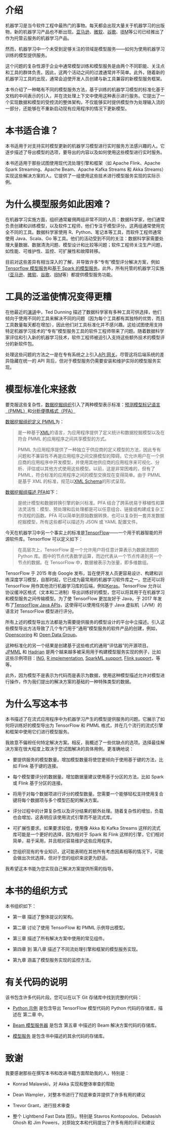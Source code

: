 # 介绍

机器学习是当今软件工程中最热门的事物。每天都会出现大量关于机器学习的出版物，新的机器学习产品也不断出现。[亚马逊](http://bit.ly/what-is-amazon-ml)、[微软](http://bit.ly/azure-ml-modules)、[谷歌](http://bit.ly/google-cloud-ml)、[IBM](http://bit.ly/IBM-ml)等公司已经推出了作为托管云服务的机器学习产品。

然而，机器学习中一个未受到足够关注的领域是模型服务——如何为使用机器学习训练的模型提供服务。

这个问题的复杂性源于企业中通常模型训练和模型服务是由两个不同职能、关注点和工具的群体负责。因此，这两个活动之间的过渡通常并不简单。此外，随着新的机器学习工具的出现，通常会迫使开发人员创建与新工具兼容的新模型服务框架。

本书介绍了一种略有不同的模型服务方法，基于训练的机器学习模型的标准化基于文档的中间表示的引入，并在流处理上下文中使用这种表示进行服务。它提出了一个实现数据和模型的受控流的整体架构，不仅能够实时提供模型作为处理输入流的一部分，还能够在不重新启动现有应用程序的情况下更新模型。

# 本书适合谁？

本书适用于对支持实时模型更新的机器学习模型进行实时服务方法感兴趣的人。它逐步描述了导出模型的选项，要导出的内容以及如何使用这些模型进行实时服务。

本书还适用于那些试图使用现代流处理引擎和框架（如 Apache Flink、Apache Spark Streaming、Apache Beam、Apache Kafka Streams 和 Akka Streams）实现这些解决方案的人。它提供了一组使用这些技术进行模型服务实现的实际示例。

# 为什么模型服务如此困难？

在机器学习实施方面，组织通常雇佣两组非常不同的人员：数据科学家，他们通常负责创建和训练模型，以及软件工程师，他们专注于模型评分。这两组通常使用完全不同的工具。数据科学家使用 R、Python、笔记本等工具，而软件工程师通常使用 Java、Scala、Go 等工具。他们的活动受到不同的关注：数据科学家需要处理大量数据、数据清洗问题、模型设计和比较等问题；软件工程师关注生产问题，如性能、可维护性、监控、可扩展性和故障转移。

目前对这些差异有相当深入的了解，并导致许多“专有”模型评分解决方案，例如[Tensorflow 模型服务](https://tensorflow.github.io/serving/)和[基于 Spark 的模型服务](http://bit.ly/2xy47wV)。此外，所有托管的机器学习实施（[亚马逊](http://bit.ly/what-is-amazon-ml)、[微软](http://bit.ly/azure-ml-modules)、[谷歌](http://bit.ly/google-cloud-ml)、[IBM](http://bit.ly/IBM-ml)等）都提供模型服务功能。

# 工具的泛滥使情况变得更糟

在他最近的[演讲](http://bit.ly/ted-dunning-ffsf-2017)中，Ted Dunning 描述了数据科学家有多种工具可供选择，他们倾向于使用不同的工具来解决不同的问题（因为每个工具都有其独特的优势，而且工具数量每天都在增加），因此他们对工具标准化并不感兴趣。这给试图使用支持特定机器学习技术的“专有”模型服务工具的软件工程师带来了问题。随着数据科学家评估和引入新的机器学习技术，软件工程师被迫引入支持这些额外技术的模型评分的新软件包。

处理这些问题的方法之一是在专有系统之上引入[API 网关](https://github.com/ucbrise/clipper)。尽管这将后端系统的差异隐藏在统一的 API 背后，但对于模型服务仍需要安装和维护实际的模型服务实现。

# 模型标准化来拯救

要克服这些复杂性，[数据挖掘组织](http://dmg.org/)引入了两种模型表示标准：[预测模型标记语言（PMML）](http://dmg.org/pmml/v4-1/GeneralStructure.html)和[分析便携格式（PFA）](http://dmg.org/pfa/)

[数据挖掘组织定义 PMML](http://dmg.org/pmml/pmml-v4-3.html)为：

> 是一种基于[XML](http://www.w3.org/TR/REC-xml/)的语言，为应用程序提供了定义统计和数据挖掘模型以及在符合 PMML 的应用程序之间共享模型的方式。
> 
> PMML 为应用程序提供了一种独立于供应商的定义模型的方法，因此专有问题和不兼容性不再是应用程序之间交换模型的障碍。它允许用户在一个供应商的应用程序中开发模型，并使用其他供应商的应用程序来可视化、分析、评估或以其他方式使用这些模型。以前，这是非常困难的，但有了 PMML，符合标准的应用程序之间的模型交换现在变得简单。由于 PMML 是基于 XML 的标准，规范以[XML Schema](http://dmg.org/pmml/v4-3/pmml-4-3.xsd)的形式呈现。

[数据挖掘组描述 PFA](http://dmg.org/pfa/)如下：

> 是统计模型和数据转换引擎的新兴标准。PFA 结合了跨系统易于移植性和算法灵活性：模型、预处理和后处理都是可以任意组合、链接或构建成复杂工作流程的函数。PFA 可以简单到原始数据转换，也可以复杂到一套并发数据挖掘模型，所有这些都可以描述为 JSON 或 YAML 配置文件。

今天在机器学习中另一个事实上的标准是[TensorFlow](https://www.tensorflow.org/)——一个用于机器智能的开源软件库。Tensorflow 可以定义如下：

> 在高层次上，TensorFlow 是一个允许用户将任意计算表示为数据流图的 Python 库。图中的节点代表数学运算，而边代表从一个节点传递到另一个节点的数据。在 TensorFlow 中，数据被表示为张量，即多维数组。

TensorFlow 于 2015 年由 Google 发布，旨在使开发人员更容易设计、构建和训练深度学习模型，自那时起，它已成为最常用的机器学习软件库之一。您还可以将 TensorFlow 用作其他流行机器学习库的后端，例如[Keras](https://keras.io/)。TensorFlow 允许以协议缓冲区格式（文本和二进制）导出训练好的模型，您可以将其用于在机器学习和模型服务之间传输模型。为了使 TensorFlow 更加友好于 Java，于 2017 年发布了[TensorFlow Java APIs](http://bit.ly/tensorflow-java-apis)，这使得可以使用任何基于 Java 虚拟机（JVM）的语言对 TensorFlow 模型进行评分。

所有上述的模型导出方法都是为需要提供服务的模型设计的平台中立描述。引入这些模型导出方法导致了几个专门用于“通用”模型服务的软件产品的创建，例如，[Openscoring](http://openscoring.io/) 和 [Open Data Group](https://www.opendatagroup.com/)。

这种标准化的另一个结果是创建基于这些格式的通用“评估器”的开源项目。[JPMML](https://github.com/jpmml/jpmml-evaluator) 和 [Hadrian](https://github.com/opendatagroup/hadrian) 是两个越来越多被采用用于构建模型服务实现的例子，比如这些示例项目：[ING](http://bit.ly/erik-de-noojj-ffsf-2017), [R implementation](http://fastdatageek.blogspot.com/2014/03/), [SparkML support](https://github.com/jpmml/jpmml-evaluator-spark), [Flink support](https://github.com/FlinkML/flink-jpmml)，等等。

此外，因为模型不是表示为代码而是表示为数据，使用这种模型描述允许对模型进行操作，作为我们提出的解决方案的基础的一种特殊类型的数据。

# 为什么写这本书

本书描述了在流式应用程序中为机器学习产生的模型提供服务的问题。它展示了如何将训练好的模型导出为 TensorFlow 和 PMML 格式，并在几个流行的流式引擎和框架中使用它们进行模型服务。

我故意不偏袒任何特定解决方案。相反，我概述了一些优缺点的选项。选择最佳解决方案在很大程度上取决于您试图解决的具体用例，更准确地说：

+   要提供服务的模型数量。增加模型数量将使您更倾向于使用基于键的方法，比如 Flink 基于键的连接。

+   每个模型要评分的数据量。增加数据量建议使用基于分区的方法，比如 Spark 或 Flink 基于分区的连接。

+   将用于对每个数据项进行评分的模型数量。您需要一个能够轻松支持使用复合键将每个数据项与多个模型匹配的解决方案。

+   评分过程中的计算复杂性以及评分结果的额外处理。随着复杂性的增加，负载也会增加，这表明应该使用流式引擎而不是流式库。

+   可扩展性要求。如果要求较低，使用像 Akka 和 Kafka Streams 这样的流式库可能是一个更好的选择，因为相对于 Spark 和 Flink 这样的引擎，它们相对简单，易于采用，并且相对容易维护这些应用程序。

+   您组织现有的专业知识，这可能表明在其他所有考虑因素相等的情况下，可能会做出次优选择，但对于您的组织来说更为舒适。

我希望这本书能为您实现自己解决方案提供所需的指导。

# 本书的组织方式

本书组织如下：

+   第一章 描述了整体提议的架构。

+   第二章 讨论了使用 TensorFlow 和 PMML 示例导出模型。

+   第三章 描述了所有解决方案中使用的常见组件。

+   第四章 到 第八章 描述了不同流处理引擎和框架的模型服务实现。

+   第九章 涵盖了模型服务实现的监控方法。

# 有关代码的说明

该书包含许多代码片段。您可以在以下 Git 存储库中找到完整的代码：

+   [Python 示例](https://github.com/typesafehub/fdp-tensorflow-python-examples) 是包含导出 TensorFlow 模型代码的 Python 代码的存储库，描述在 第二章 中。

+   [Beam 模型服务器](https://github.com/typesafehub/fdp-beam-modelServer) 是包含 第五章 中描述的 Beam 解决方案代码的存储库。

+   [模型服务](https://github.com/typesafehub/fdp-modelserver) 是包含书中描述的其余代码的存储库。

# 致谢

我要感谢那些在撰写本书和改进书籍方面帮助我的人，特别是：

+   Konrad Malawski，对 Akka 实现和整体审查的帮助

+   Dean Wampler，对整本书进行了彻底审查并提供了许多有用的建议

+   Trevor Grant，进行技术审查

+   整个 Lightbend Fast Data 团队，特别是 Stavros Kontopoulos、Debasish Ghosh 和 Jim Powers，对原始文本和代码提出了许多有用的评论和建议
